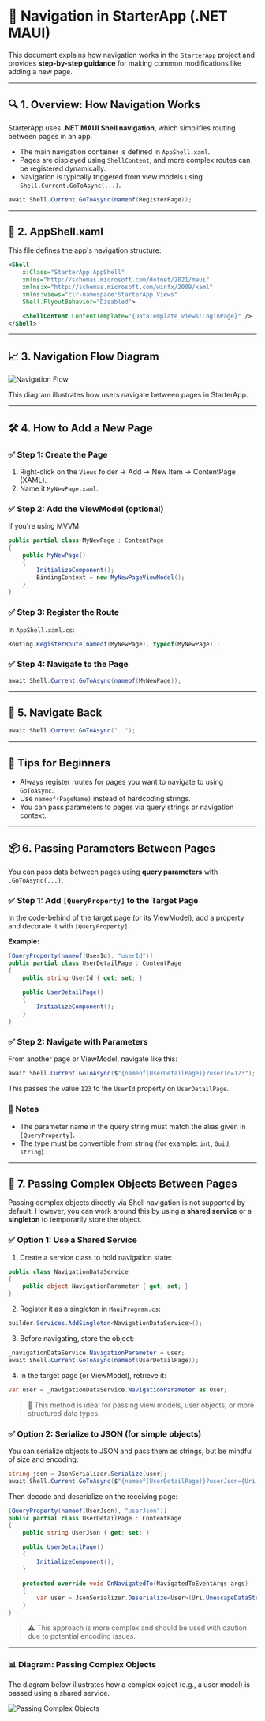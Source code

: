 # 📄 Navigation in StarterApp (.NET MAUI)

This document explains how navigation works in the `StarterApp` project and provides **step-by-step guidance** for making common modifications like adding a new page.

---

## 🔍 1. Overview: How Navigation Works

StarterApp uses **.NET MAUI Shell navigation**, which simplifies routing between pages in an app.

- The main navigation container is defined in `AppShell.xaml`.
- Pages are displayed using `ShellContent`, and more complex routes can be registered dynamically.
- Navigation is typically triggered from view models using `Shell.Current.GoToAsync(...)`.

```csharp
await Shell.Current.GoToAsync(nameof(RegisterPage));
```

---

## 🧭 2. AppShell.xaml

This file defines the app's navigation structure:

```xml
<Shell
    x:Class="StarterApp.AppShell"
    xmlns="http://schemas.microsoft.com/dotnet/2021/maui"
    xmlns:x="http://schemas.microsoft.com/winfx/2009/xaml"
    xmlns:views="clr-namespace:StarterApp.Views"
    Shell.FlyoutBehavior="Disabled">

    <ShellContent ContentTemplate="{DataTemplate views:LoginPage}" />
</Shell>
```

---

## 📈 3. Navigation Flow Diagram

![Navigation Flow](../images/navigation-flow.png)

This diagram illustrates how users navigate between pages in StarterApp.

---

## 🛠️ 4. How to Add a New Page

### ✅ Step 1: Create the Page

1. Right-click on the `Views` folder → Add → New Item → ContentPage (XAML).
2. Name it `MyNewPage.xaml`.

### ✅ Step 2: Add the ViewModel (optional)

If you're using MVVM:

```csharp
public partial class MyNewPage : ContentPage
{
    public MyNewPage()
    {
        InitializeComponent();
        BindingContext = new MyNewPageViewModel();
    }
}
```

### ✅ Step 3: Register the Route

In `AppShell.xaml.cs`:

```csharp
Routing.RegisterRoute(nameof(MyNewPage), typeof(MyNewPage));
```

### ✅ Step 4: Navigate to the Page

```csharp
await Shell.Current.GoToAsync(nameof(MyNewPage));
```

---

## 🔄 5. Navigate Back

```csharp
await Shell.Current.GoToAsync("..");
```

---

## 🧠 Tips for Beginners

- Always register routes for pages you want to navigate to using `GoToAsync`.
- Use `nameof(PageName)` instead of hardcoding strings.
- You can pass parameters to pages via query strings or navigation context.


---

## 📦 6. Passing Parameters Between Pages

You can pass data between pages using **query parameters** with `.GoToAsync(...)`.

### ✅ Step 1: Add `[QueryProperty]` to the Target Page

In the code-behind of the target page (or its ViewModel), add a property and decorate it with `[QueryProperty]`.

**Example:**

```csharp
[QueryProperty(nameof(UserId), "userId")]
public partial class UserDetailPage : ContentPage
{
    public string UserId { get; set; }

    public UserDetailPage()
    {
        InitializeComponent();
    }
}
```

### ✅ Step 2: Navigate with Parameters

From another page or ViewModel, navigate like this:

```csharp
await Shell.Current.GoToAsync($"{nameof(UserDetailPage)}?userId=123");
```

This passes the value `123` to the `UserId` property on `UserDetailPage`.

### 🔁 Notes

- The parameter name in the query string must match the alias given in `[QueryProperty]`.
- The type must be convertible from string (for example: `int`, `Guid`, `string`).

---

## 🧩 7. Passing Complex Objects Between Pages

Passing complex objects directly via Shell navigation is not supported by default. However, you can work around this by using a **shared service** or a **singleton** to temporarily store the object.

### ✅ Option 1: Use a Shared Service

1. Create a service class to hold navigation state:

```csharp
public class NavigationDataService
{
    public object NavigationParameter { get; set; }
}
```

2. Register it as a singleton in `MauiProgram.cs`:

```csharp
builder.Services.AddSingleton<NavigationDataService>();
```

3. Before navigating, store the object:

```csharp
_navigationDataService.NavigationParameter = user;
await Shell.Current.GoToAsync(nameof(UserDetailPage));
```

4. In the target page (or ViewModel), retrieve it:

```csharp
var user = _navigationDataService.NavigationParameter as User;
```

> 🧠 This method is ideal for passing view models, user objects, or more structured data types.

### ✅ Option 2: Serialize to JSON (for simple objects)

You can serialize objects to JSON and pass them as strings, but be mindful of size and encoding:

```csharp
string json = JsonSerializer.Serialize(user);
await Shell.Current.GoToAsync($"{nameof(UserDetailPage)}?userJson={Uri.EscapeDataString(json)}");
```

Then decode and deserialize on the receiving page:

```csharp
[QueryProperty(nameof(UserJson), "userJson")]
public partial class UserDetailPage : ContentPage
{
    public string UserJson { get; set; }

    public UserDetailPage()
    {
        InitializeComponent();
    }

    protected override void OnNavigatedTo(NavigatedToEventArgs args)
    {
        var user = JsonSerializer.Deserialize<User>(Uri.UnescapeDataString(UserJson));
    }
}
```

> ⚠️ This approach is more complex and should be used with caution due to potential encoding issues.


---

### 📊 Diagram: Passing Complex Objects

The diagram below illustrates how a complex object (e.g., a user model) is passed using a shared service.

![Passing Complex Objects](../images/navigation-complex-object.png)
